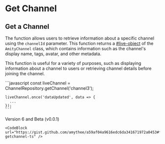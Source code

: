 # Get Channel

## Get a Channel

The function allows users to retrieve information about a specific channel using the `channelId` parameter. This function returns a [#live-object](../../core-concepts/live-objects-collections/#live-object "mention") of the `AmityChannel` class, which contains information such as the channel's display name, tags, avatar, and other metadata.

This function is useful for a variety of purposes, such as displaying information about a channel to users or retrieving channel details before joining the channel.

<Tabs>
  <Tab title="iOS">
    <CodeBlock url="https://gist.github.com/amythee/72ca9286e31921fe3dc55233279b2c0f#file-get_a_channel-swift" />
  </Tab>
  <Tab title="Android">
    <CodeBlock url="https://gist.github.com/amythee/ba91336c32a8c63fbcf705d7c4cf5c3b" />
  </Tab>
  <Tab title="JavaScript">
    ```javascript
    const liveChannel = ChannelRepository.getChannel('channel3');

    liveChannel.once('dataUpdated', data => {
      ...
    });
    ```
  </Tab>
  <Tab title="TypeScript">
    Version 6 and Beta (v0.0.1)

    <CodeBlock url="https://gist.github.com/amythee/a59af04a9616edc6da341671972a0453#file-getchannel-ts" />
  </Tab>
  <Tab title="Flutter">
    <CodeBlock url="https://gist.github.com/amythee/358169d6acb5e4def7ee6b6c1d3ba5df#file-amitychannelview-dart" />
  </Tab>
</Tabs>